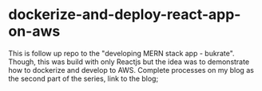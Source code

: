 # dockerize-and-deploy-react-app-on-aws
This is follow up repo to the "developing MERN stack app - bukrate". Though, this was build with only Reactjs but the idea was to demonstrate how to dockerize and develop to AWS. Complete processes on my blog as the second part of the series, link to the blog;
